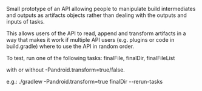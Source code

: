 Small prototype of an API allowing people to manipulate build intermediates and outputs as artifacts objects rather than dealing with the outputs and inputs of tasks.

This allows users of the API to read, append and transform artifacts in a way that makes it work if multiple API users (e.g. plugins or code in build.gradle) where to use the API in random order.

To test, run one of the following tasks:
finalFile, finalDir, finalFileList

with or without -Pandroid.transform=true/false.

e.g.:
	./gradlew -Pandroid.transform=true finalDir --rerun-tasks